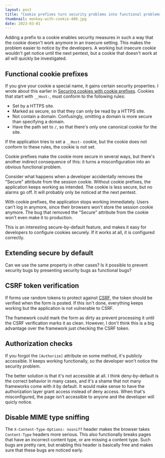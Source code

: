 ```yaml
---
layout: post
title: "Cookie prefixes turn security problems into functional problems"
thumbnail: monkey-with-cookie-480.jpg
date: 2023-03-01
---
```


Adding a prefix to a cookie enables security measures in such a way that the cookie doesn't work anymore in an insecure setting. This makes the problem easier to notice by the developers. A working but insecure cookie wouldn't get notice until the next pentest, but a cookie that doesn't work at all will quickly be investigated.

<!-- photo source: https://pixabay.com/nl/photos/eekhoorn-aap-aap-%c3%a4ffchen-exotisch-1438533/ -->

## Functional cookie prefixes

If you give your cookie a special name, it gains certain security properties. I wrote about this earlier in [Securing cookies with cookie prefixes](/2017/02/09/cookie-prefixes/). Cookies that start with `__Host-`, must conform to the following rules:

* Set by a HTTPS site.
* Marked as secure, so that they can only be read by a HTTPS site.
* Not contain a domain. Confusingly, omitting a domain is more secure than specifying a domain.
* Have the path set to `/`, so that there's only one canonical cookie for the site.

If the application tries to set a `__Host-` cookie, but the cookie does not conform to these rules, the cookie is not set.

Cookie prefixes make the cookie more secure in several ways, but there's another indirect consequence of this: it turns a misconfiguration into an obvious functional problem.

Consider what happens when a developer accidentally removes the "Secure" attribute from the session cookie. Without cookie prefixes, the application keeps working as intended. The cookie is less secure, but no alarms go off. It will probably only be noticed at the next pentest.

With cookie prefixes, the application stops working immediately. Users can't log in anymore, since their browsers won't store the session cookie anymore. The bug that removed the "Secure" attribute from the cookie won't even make it to production.

This is an interesting secure-by-default feature, and makes it easy for developers to configure cookies securely. If it works at all, it is configured correctly.

## Extending secure by default

Can we use the same property in other cases? Is it possible to prevent security bugs by presenting security bugs as functional bugs?

## CSRF token verification

If forms use random tokens to protect against [CSRF](/2019/01/09/csrf/), the token should be verified when the form is posted. If this isn't done, everything keeps working but the application is not vulnerable to CSRF.

The framework could mark the form as dirty as prevent processing it until the CSRF verification marks it as clean. However, I don't think this is a big advantage over the framework just checking the CSRF token.

## Authorization checks

If you forgot the `[Authorize]` attribute on some method, it's publicly accessible. It keeps working functionally, so the developer won't notice the security problem.

The better solution is that it's not accessible at all. I think deny-by-default is the correct behavior in many cases, and it's a shame that not many frameworks come with it by default. It would make sense to have the authorization layer grant access instead of deny access. When that's misconfigured, the page isn't accessible to anyone and the developer will quicly notice.

## Disable MIME type sniffing

The `X-Content-Type-Options: nosniff` header makes the browser takes `Content-Type` headers more serious. This also functionally breaks pages that have an incorrect content type, or are missing a content type. Such bugs are pretty rare, but enabling this header is basically free and makes sure that these bugs are noticed early.
